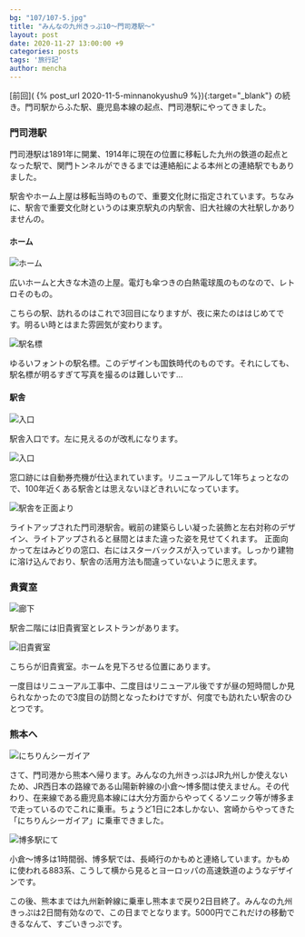 ```yaml
---
bg: "107/107-5.jpg"
title: "みんなの九州きっぷ10～門司港駅～"
layout: post
date: 2020-11-27 13:00:00 +9
categories: posts
tags: '旅行記'
author: mencha
---
```


[前回]( {% post_url 2020-11-5-minnanokyushu9 %}){:target="_blank"} の続き。門司駅からふた駅、鹿児島本線の起点、門司港駅にやってきました。

### 門司港駅

門司港駅は1891年に開業、1914年に現在の位置に移転した九州の鉄道の起点となった駅で、関門トンネルができるまでは連絡船による本州との連絡駅でもありました。

駅舎やホーム上屋は移転当時のもので、重要文化財に指定されています。ちなみに、駅舎で重要文化財というのは東京駅丸の内駅舎、旧大社線の大社駅しかありませんの。

#### ホーム

![ホーム](https://drive.google.com/uc?export=view&id=18c9mN34jWhSr-KV1PHdiWrjpsXGzZQbz)

<!--more-->

広いホームと大きな木造の上屋。電灯も傘つきの白熱電球風のものなので、レトロそのもの。

こちらの駅、訪れるのはこれで3回目になりますが、夜に来たのははじめてです。明るい時とはまた雰囲気が変わります。

![駅名標](https://drive.google.com/uc?export=view&id=1PN2CYISpwqHyJttDmUe430DUOtqwsybV)

ゆるいフォントの駅名標。このデザインも国鉄時代のものです。それにしても、駅名標が明るすぎて写真を撮るのは難しいです…

#### 駅舎

![入口](https://drive.google.com/uc?export=view&id=1l5Ichdhqium71ys27hBgaVf10TJQEzY8)

駅舎入口です。左に見えるのが改札になります。

![入口](https://drive.google.com/uc?export=view&id=1CyCLMlHJiFR-NeugyFgQpBdvwsWfTvOj)

窓口跡には自動券売機が仕込まれています。リニューアルして1年ちょっとなので、100年近くある駅舎とは思えないほどきれいになっています。

![駅舎を正面より](https://drive.google.com/uc?export=view&id=11kZNmTUQMYJu2B7xVelDpFjcORix9OoH)

ライトアップされた門司港駅舎。戦前の建築らしい凝った装飾と左右対称のデザイン、ライトアップされると昼間とはまた違った姿を見せてくれます。
正面向かって左はみどりの窓口、右にはスターバックスが入っています。しっかり建物に溶け込んでおり、駅舎の活用方法も間違っていないように思えます。

### 貴賓室

![廊下](https://drive.google.com/uc?export=view&id=1fPhhBeUVm-efUhY9MbNN73Gnb0XvdU07)

駅舎二階には旧貴賓室とレストランがあります。

![旧貴賓室](https://drive.google.com/uc?export=view&id=1c1ncYHynoCrPl6JtJNdmOtthKS-WLBEy)

こちらが旧貴賓室。ホームを見下ろせる位置にあります。

一度目はリニューアル工事中、二度目はリニューアル後ですが昼の短時間しか見られなかったので3度目の訪問となったわけですが、何度でも訪れたい駅舎のひとつです。

### 熊本へ

![にちりんシーガイア](https://drive.google.com/uc?export=view&id=1ey-xaVAdUS4XeZQ1RiYKR4Hb1BPbIotu)

さて、門司港から熊本へ帰ります。みんなの九州きっぷはJR九州しか使えないため、JR西日本の路線である山陽新幹線の小倉～博多間は使えません。その代わり、在来線である鹿児島本線には大分方面からやってくるソニック等が博多まで走っているのでこれに乗車。ちょうど1日に2本しかない、宮崎からやってきた「にちりんシーガイア」に乗車できました。

![博多駅にて](https://drive.google.com/uc?export=view&id=1HN3kz0E7Dkkx7Iw65oKDmvsxfCvTsyC-)

小倉～博多は1時間弱、博多駅では、長崎行のかもめと連絡しています。かもめに使われる883系、こうして横から見るとヨーロッパの高速鉄道のようなデザインです。

この後、熊本までは九州新幹線に乗車し熊本まで戻り2日目終了。みんなの九州きっぷは2日間有効なので、この日までとなります。5000円でこれだけの移動できるなんて、すごいきっぷです。